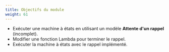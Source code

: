 ```yaml
---
title: Objectifs du module
weight: 61
---
```


- Exécuter une machine à états en utilisant un modèle **Attente d'un rappel** (incomplet).
- Modifier une fonction Lambda pour terminer le rappel.
- Exécuter la machine à états avec le rappel implémenté.

